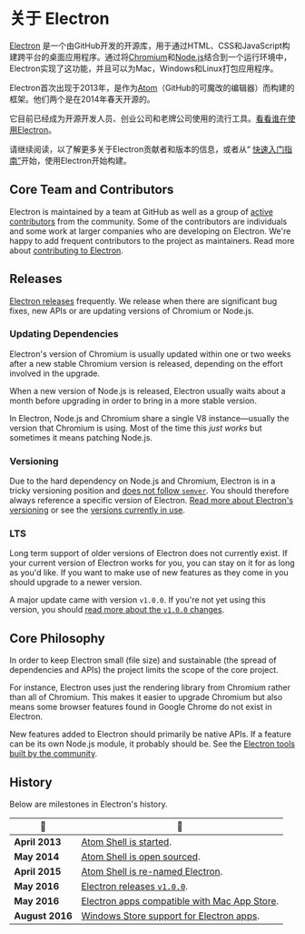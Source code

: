 # 关于 Electron

[Electron](https://electron.atom.io) 是一个由GitHub开发的开源库，用于通过HTML、CSS和JavaScript构建跨平台的桌面应用程序。通过将[Chromium](https://www.chromium.org/Home)和[Node.js](https://nodejs.org/)结合到一个运行环境中，Electron实现了这功能，并且可以为Mac，Windows和Linux打包应用程序。 

Electron首次出现于2013年，是作为[Atom](https://atom.io/)（GitHub的可魔改的编辑器）而构建的框架。他们两个是在2014年春天开源的。

它目前已经成为开源开发人员、创业公司和老牌公司使用的流行工具。[看看谁在使用Electron](https://electron.atom.io/apps/)。

请继续阅读，以了解更多关于Electron贡献者和版本的信息，或者从“ [快速入门指南”]({{site.baseurl}}/docs/tutorial/quick-start)开始，使用Electron开始构建。

## Core Team and Contributors

Electron is maintained by a team at GitHub as well as a group of [active contributors](https://github.com/electron/electron/graphs/contributors) from the community. Some of the contributors are individuals and some work at larger companies who are developing on Electron. We're happy to add frequent contributors to the project as maintainers. Read more about [contributing to Electron](https://github.com/electron/electron/blob/master/CONTRIBUTING.md).

## Releases

[Electron releases](https://github.com/electron/electron/releases) frequently. We release when there are significant bug fixes, new APIs or are updating versions of Chromium or Node.js.

### Updating Dependencies

Electron's version of Chromium is usually updated within one or two weeks after a new stable Chromium version is released, depending on the effort involved in the upgrade.

When a new version of Node.js is released, Electron usually waits about a month before upgrading in order to bring in a more stable version.

In Electron, Node.js and Chromium share a single V8 instance—usually the version that Chromium is using. Most of the time this _just works_ but sometimes it means patching Node.js.

### Versioning

Due to the hard dependency on Node.js and Chromium, Electron is in a tricky versioning position and [does not follow `semver`](http://semver.org). You should therefore always reference a specific version of Electron. [Read more about Electron's versioning](https://electron.atom.io/docs/tutorial/electron-versioning/) or see the [versions currently in use](https://electron.atom.io/#electron-versions).

### LTS

Long term support of older versions of Electron does not currently exist. If your current version of Electron works for you, you can stay on it for as long as you'd like. If you want to make use of new features as they come in you should upgrade to a newer version.

A major update came with version `v1.0.0`. If you're not yet using this version, you should [read more about the `v1.0.0` changes](https://electron.atom.io/blog/2016/05/11/electron-1-0).

## Core Philosophy

In order to keep Electron small (file size) and sustainable (the spread of dependencies and APIs) the project limits the scope of the core project.

For instance, Electron uses just the rendering library from Chromium rather than all of Chromium. This makes it easier to upgrade Chromium but also means some browser features found in Google Chrome do not exist in Electron.

New features added to Electron should primarily be native APIs. If a feature can be its own Node.js module, it probably should be. See the [Electron tools built by the community](https://electron.atom.io/community).

## History

Below are milestones in Electron's history.

| :calendar:      | :tada:                                   |
| --------------- | ---------------------------------------- |
| **April 2013**  | [Atom Shell is started](https://github.com/electron/electron/commit/6ef8875b1e93787fa9759f602e7880f28e8e6b45). |
| **May 2014**    | [Atom Shell is open sourced](http://blog.atom.io/2014/05/06/atom-is-now-open-source.html). |
| **April 2015**  | [Atom Shell is re-named Electron](https://github.com/electron/electron/pull/1389). |
| **May 2016**    | [Electron releases `v1.0.0`](https://electron.atom.io/blog/2016/05/11/electron-1-0). |
| **May 2016**    | [Electron apps compatible with Mac App Store](https://electron.atom.io/docs/tutorial/mac-app-store-submission-guide). |
| **August 2016** | [Windows Store support for Electron apps](https://electron.atom.io/docs/tutorial/windows-store-guide). |
